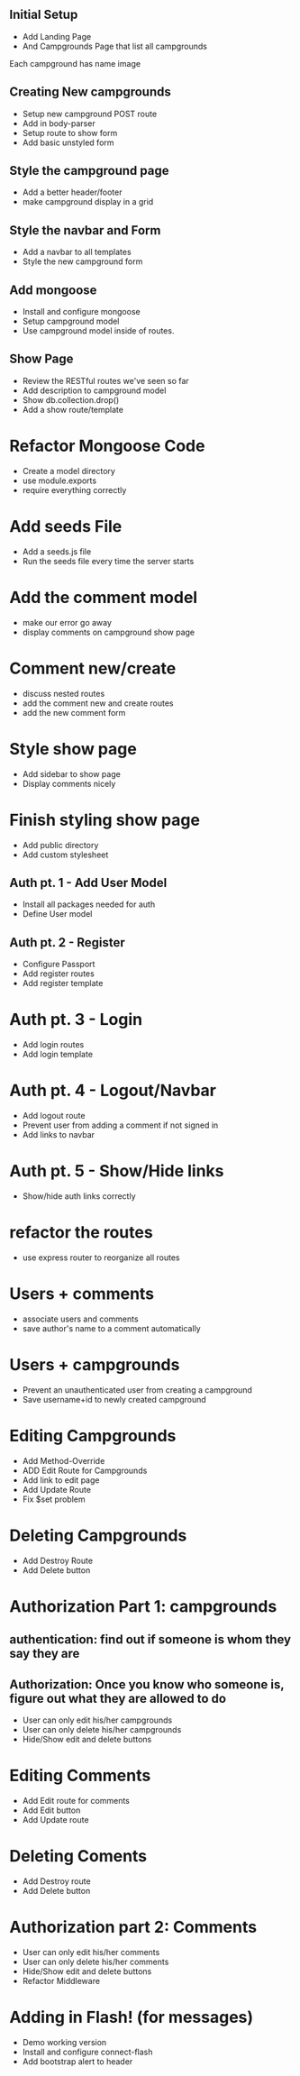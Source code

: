 ## Initial Setup
* Add Landing Page
* And Campgrounds Page that list all campgrounds

Each campground has
	name
	image


## Creating New campgrounds
* Setup new campground POST route
* Add in body-parser
* Setup route to show form
* Add basic unstyled form

## Style the campground page
* Add a better header/footer
* make campground display in a grid

## Style the navbar and Form
* Add a navbar to all templates
* Style the new campground form

## Add mongoose
* Install and configure mongoose
* Setup campground model
* Use campground model inside of routes.

## Show Page
* Review the RESTful routes we've seen so far
* Add description to campground model
* Show db.collection.drop()
* Add a show route/template

# Refactor Mongoose Code
* Create a model directory
* use module.exports
* require everything correctly

# Add seeds File
* Add a seeds.js file
* Run the seeds file every time the server starts

# Add the comment model
* make our error go away
* display comments on campground show page

# Comment new/create
* discuss nested routes
* add the comment new and create routes
* add the new comment form

# Style show page
* Add sidebar to show page
* Display comments nicely

# Finish styling show page
* Add public directory
* Add custom stylesheet

## Auth pt. 1 - Add User Model
* Install all packages needed for auth
* Define User model

## Auth pt. 2 - Register
* Configure Passport
* Add register routes
* Add register template

# Auth pt. 3 - Login
* Add login routes
* Add login template

# Auth pt. 4 - Logout/Navbar
* Add logout route
* Prevent user from adding a comment if not signed in
* Add links to navbar

# Auth pt. 5 - Show/Hide links
* Show/hide auth links correctly

# refactor the routes
* use express router to reorganize all routes

# Users + comments
* associate users and comments
* save author's name to a comment automatically

# Users + campgrounds
* Prevent an unauthenticated user from creating a campground
* Save username+id to newly created campground

# Editing Campgrounds
* Add Method-Override
* ADD Edit Route for Campgrounds
* Add link to edit page
* Add Update Route
* Fix $set problem

# Deleting Campgrounds
* Add Destroy Route
* Add Delete button

# Authorization Part 1: campgrounds
## authentication: find out if someone is whom they say they are
## Authorization: Once you know who someone is, figure out what they are allowed to do
* User can only edit his/her campgrounds
* User can only delete his/her campgrounds
* Hide/Show edit and delete buttons

# Editing Comments
* Add Edit route for comments
* Add Edit button
* Add Update route

<!-- /campgrounds/:id/edit
/campgrounds/:id/comments/:comment_id/edit -->

# Deleting Coments
* Add Destroy route
* Add Delete button

<!-- /campgrounds/:id/comments/:comment_id/ -->

# Authorization part 2: Comments
* User can only edit his/her comments
* User can only delete his/her comments
* Hide/Show edit and delete buttons
* Refactor Middleware

# Adding in Flash! (for messages)
* Demo working version
* Install and configure connect-flash
* Add bootstrap alert to header
<!-- connect-flash -->
